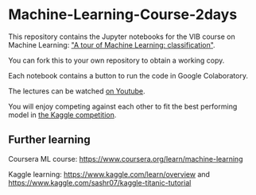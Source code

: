 # Machine-Learning-Course-2days

This repository contains the Jupyter notebooks for the VIB course on Machine Learning: ["A tour of Machine Learning: classification"](https://training.vib.be/all-trainings/tour-machine-learning-classification).

You can fork this to your own repository to obtain a working copy.

Each notebook contains a button to run the code in Google Colaboratory.

The lectures can be watched [on Youtube](https://www.youtube.com/playlist?list=PLv5LrvIzDSWZXAyIJmXgQ-ezCFELN8b5e).

You will enjoy competing against each other to fit the best performing model in [the Kaggle competition](https://www.kaggle.com/c/a-tour-of-machine-learning-2021).

## Further learning

Coursera ML course: https://www.coursera.org/learn/machine-learning

Kaggle learning: https://www.kaggle.com/learn/overview and https://www.kaggle.com/sashr07/kaggle-titanic-tutorial
